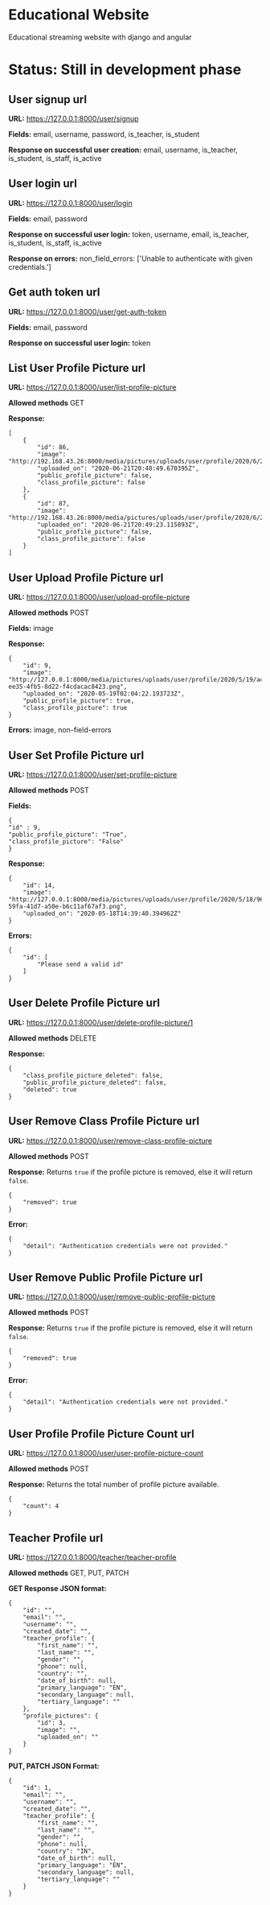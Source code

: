 # Educational Website
Educational streaming website with django and angular

# Status: Still in development phase

## User signup url
**URL:** https://127.0.0.1:8000/user/signup

**Fields:** email, username, password, is_teacher, is_student

**Response on successful user creation:** email, username, is_teacher, is_student, is_staff, is_active

## User login url
**URL:** https://127.0.0.1:8000/user/login

**Fields:** email, password

**Response on successful user login:** token, username, email, is_teacher, is_student, is_staff, is_active

**Response on errors:** non_field_errors: ['Unable to authenticate with given credentials.']

## Get auth token url
**URL:** https://127.0.0.1:8000/user/get-auth-token

**Fields:** email, password

**Response on successful user login:** token

## List User Profile Picture url
**URL:** https://127.0.0.1:8000/user/list-profile-picture

**Allowed methods** GET

**Response:** 
```
[
    {
        "id": 86,
        "image": "http://192.168.43.26:8000/media/pictures/uploads/user/profile/2020/6/21/c8776d4bca4a.png",
        "uploaded_on": "2020-06-21T20:48:49.670395Z",
        "public_profile_picture": false,
        "class_profile_picture": false
    },
    {
        "id": 87,
        "image": "http://192.168.43.26:8000/media/pictures/uploads/user/profile/2020/6/21/20fe89beea8b.png",
        "uploaded_on": "2020-06-21T20:49:23.115893Z",
        "public_profile_picture": false,
        "class_profile_picture": false
    }
]
```

## User Upload Profile Picture url
**URL:** https://127.0.0.1:8000/user/upload-profile-picture

**Allowed methods** POST

**Fields:** image

**Response:** 
```
{
    "id": 9,
    "image": "http://127.0.0.1:8000/media/pictures/uploads/user/profile/2020/5/19/a41b0657-ee35-4fb5-8d22-f4cdacac8423.png",
    "uploaded_on": "2020-05-19T02:04:22.193723Z",
    "public_profile_picture": true,
    "class_profile_picture": true
}
```

**Errors:**  image, non-field-errors

## User Set Profile Picture url
**URL:** https://127.0.0.1:8000/user/set-profile-picture

**Allowed methods** POST

**Fields:** 
```
{
"id" : 9,
"public_profile_picture": "True",
"class_profile_picture": "False"
}
```

**Response:** 
```
{
    "id": 14,
    "image": "http://127.0.0.1:8000/media/pictures/uploads/user/profile/2020/5/18/968ddd3e-59fa-41d7-a50e-b6c11af67af3.png",
    "uploaded_on": "2020-05-18T14:39:40.394962Z"
}
```

**Errors:**
```
{
    "id": [
        "Please send a valid id"
    ]
}
```

## User Delete Profile Picture url
**URL:** https://127.0.0.1:8000/user/delete-profile-picture/1

**Allowed methods** DELETE

**Response:** 
```
{
    "class_profile_picture_deleted": false,
    "public_profile_picture_deleted": false,
    "deleted": true
}
```

## User Remove Class Profile Picture url
**URL:** https://127.0.0.1:8000/user/remove-class-profile-picture

**Allowed methods** POST

**Response:** 
Returns `true` if the profile picture is removed, else it will return `false`.
```
{
    "removed": true
}
```

**Error:**
```
{
    "detail": "Authentication credentials were not provided."
}
```

## User Remove Public Profile Picture url
**URL:** https://127.0.0.1:8000/user/remove-public-profile-picture

**Allowed methods** POST

**Response:** 
Returns `true` if the profile picture is removed, else it will return `false`.
```
{
    "removed": true
}
```

**Error:**
```
{
    "detail": "Authentication credentials were not provided."
}
```

## User Profile Profile Picture Count url
**URL:** https://127.0.0.1:8000/user/user-profile-picture-count

**Allowed methods** POST

**Response:** 
Returns the total number of profile picture available.
```
{
    "count": 4
}
```


## Teacher Profile url
**URL:** https://127.0.0.1:8000/teacher/teacher-profile

**Allowed methods** GET, PUT, PATCH

**GET Response JSON format:**
```
{
    "id": "",
    "email": "",
    "username": "",
    "created_date": "",
    "teacher_profile": {
        "first_name": "",
        "last_name": "",
        "gender": "",
        "phone": null,
        "country": "",
        "date_of_birth": null,
        "primary_language": "EN",
        "secondary_language": null,
        "tertiary_language": ""
    },
    "profile_pictures": {
        "id": 3,
        "image": "",
        "uploaded_on": ""
    }
}
```
**PUT, PATCH JSON Format:**
```
{
    "id": 1,
    "email": "",
    "username": "",
    "created_date": "",
    "teacher_profile": {
        "first_name": "",
        "last_name": "",
        "gender": "",
        "phone": null,
        "country": "IN",
        "date_of_birth": null,
        "primary_language": "EN",
        "secondary_language": null,
        "tertiary_language": ""
    }
}
```

